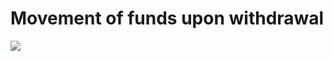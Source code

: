 # Movement of funds upon withdrawal

![](../../.gitbook/assets/screenshot-programforyou.ru-2021.10.12-14\_13\_33.png)
